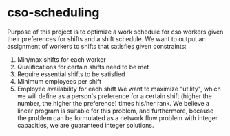 # cso-scheduling

Purpose of this project is to optimize a work schedule for cso workers given their preferences for shifts and a shift schedule. We want to output an assignment of workers to shifts that satisfies given constraints:
1. Min/max shifts for each worker
2. Qualifications for certain shifts need to be met
3. Require essential shifts to be satisfied
4. Minimum employees per shift
5. Employee availability for each shift
We want to maximize "utility", which we will define as a person's preference for a certain shift (higher the number, the higher the preference) times his/her rank. We believe a linear program is suitable for this problem, and furthermore, because the problem can be formulated as a network flow problem with integer capacities, we are guaranteed integer solutions.